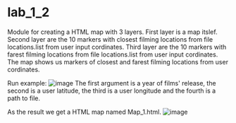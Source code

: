 # lab_1_2
Module for creating a HTML map with 3 layers.
First layer is a map itslef.
Second layer are the 10 markers with closest filming locations from file locations.list from user input cordinates.
Third layer are the 10 markers with farest filming locations from file locations.list from user input cordinates.
The map shows us markers of closest and farest filming locations from user cordinates.

Run example: ![image](https://user-images.githubusercontent.com/93386415/153397400-fb3ef7fa-e389-4fb4-b6c3-95240010029d.png)
The first argument is a year of films' release, the second is a user latitude, the third is a user longitude and the fourth is a path to file.

As the result we get a HTML map named Map_1.html.
![image](https://user-images.githubusercontent.com/93386415/153398571-ef6ed22f-ec40-47d7-8fea-b5566b640ae9.png)
